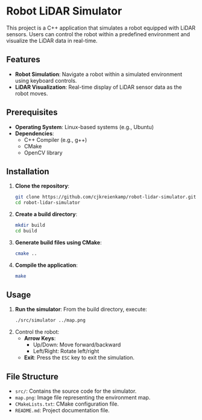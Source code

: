 # Robot LiDAR Simulator

This project is a C++ application that simulates a robot equipped with LiDAR sensors. Users can control the robot within a predefined environment and visualize the LiDAR data in real-time.

## Features

- **Robot Simulation**: Navigate a robot within a simulated environment using keyboard controls.
- **LiDAR Visualization**: Real-time display of LiDAR sensor data as the robot moves.

## Prerequisites

- **Operating System**: Linux-based systems (e.g., Ubuntu)
- **Dependencies**:
  - C++ Compiler (e.g., g++)
  - CMake
  - OpenCV library

## Installation

1. **Clone the repository**:
   ```bash
   git clone https://github.com/cjkreienkamp/robot-lidar-simulator.git
   cd robot-lidar-simulator

2. **Create a build directory**:
   ```bash
   mkdir build
   cd build

3. **Generate build files using CMake**:
   ```bash
   cmake ..

4. **Compile the application**:
   ```bash
   make

## Usage

1. **Run the simulator**:
   From the build directory, execute:
   ```bash
   ./src/simulator ../map.png

2. Control the robot:
   - **Arrow Keys**:
     - Up/Down: Move forward/backward
     - Left/Right: Rotate left/right
   - **Exit**: Press the `ESC` key to exit the simulation.

## File Structure

- `src/`: Contains the source code for the simulator.
- `map.png`: Image file representing the environment map.
- `CMakeLists.txt`: CMake configuration file.
- `README.md`: Project documentation file.
